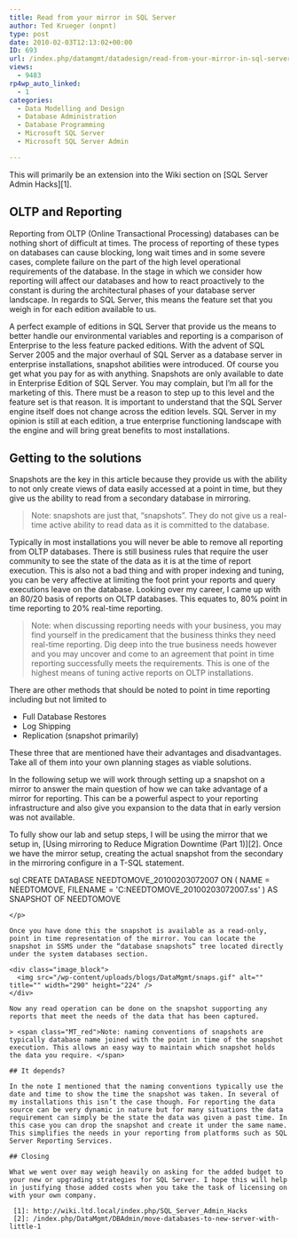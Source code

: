```yaml
---
title: Read from your mirror in SQL Server
author: Ted Krueger (onpnt)
type: post
date: 2010-02-03T12:13:02+00:00
ID: 693
url: /index.php/datamgmt/datadesign/read-from-your-mirror-in-sql-server/
views:
  - 9483
rp4wp_auto_linked:
  - 1
categories:
  - Data Modelling and Design
  - Database Administration
  - Database Programming
  - Microsoft SQL Server
  - Microsoft SQL Server Admin

---
```

This will primarily be an extension into the Wiki section on [SQL Server Admin Hacks][1]. 

## OLTP and Reporting

Reporting from OLTP (Online Transactional Processing) databases can be nothing short of difficult at times. The process of reporting of these types on databases can cause blocking, long wait times and in some severe cases, complete failure on the part of the high level operational requirements of the database. In the stage in which we consider how reporting will affect our databases and how to react proactively to the constant is during the architectural phases of your database server landscape. In regards to SQL Server, this means the feature set that you weigh in for each edition available to us. 

A perfect example of editions in SQL Server that provide us the means to better handle our environmental variables and reporting is a comparison of Enterprise to the less feature packed editions. With the advent of SQL Server 2005 and the major overhaul of SQL Server as a database server in enterprise installations, snapshot abilities were introduced. Of course you get what you pay for as with anything. Snapshots are only available to date in Enterprise Edition of SQL Server. You may complain, but I’m all for the marketing of this. There must be a reason to step up to this level and the feature set is that reason. It is important to understand that the SQL Server engine itself does not change across the edition levels. SQL Server in my opinion is still at each edition, a true enterprise functioning landscape with the engine and will bring great benefits to most installations. 

## Getting to the solutions

Snapshots are the key in this article because they provide us with the ability to not only create views of data easily accessed at a point in time, but they give us the ability to read from a secondary database in mirroring. 

> <span class="MT_red">Note: snapshots are just that, “snapshots”. They do not give us a real-time active ability to read data as it is committed to the database.</span>

Typically in most installations you will never be able to remove all reporting from OLTP databases. There is still business rules that require the user community to see the state of the data as it is at the time of report execution. This is also not a bad thing and with proper indexing and tuning, you can be very affective at limiting the foot print your reports and query executions leave on the database. Looking over my career, I came up with an 80/20 basis of reports on OLTP databases. This equates to, 80% point in time reporting to 20% real-time reporting. 

> <span class="MT_red">Note: when discussing reporting needs with your business, you may find yourself in the predicament that the business thinks they need real-time reporting. Dig deep into the true business needs however and you may uncover and come to an agreement that point in time reporting successfully meets the requirements. This is one of the highest means of tuning active reports on OLTP installations.</span>

There are other methods that should be noted to point in time reporting including but not limited to

  * Full Database Restores
  * Log Shipping
  * Replication (snapshot primarily)

These three that are mentioned have their advantages and disadvantages. Take all of them into your own planning stages as viable solutions. 

In the following setup we will work through setting up a snapshot on a mirror to answer the main question of how we can take advantage of a mirror for reporting. This can be a powerful aspect to your reporting infrastructure and also give you expansion to the data that in early version was not available. 

To fully show our lab and setup steps, I will be using the mirror that we setup in, [Using mirroring to Reduce Migration Downtime (Part 1)][2]. Once we have the mirror setup, creating the actual snapshot from the secondary in the mirroring configure in a T-SQL statement.

sql
CREATE DATABASE NEEDTOMOVE_20100203072007 ON
(
NAME = NEEDTOMOVE,
FILENAME = 'C:NEEDTOMOVE_20100203072007.ss'
)
AS SNAPSHOT OF NEEDTOMOVE
```
</p> 

Once you have done this the snapshot is available as a read-only, point in time representation of the mirror. You can locate the snapshot in SSMS under the “database snapshots” tree located directly under the system databases section.

<div class="image_block">
  <img src="/wp-content/uploads/blogs/DataMgmt/snaps.gif" alt="" title="" width="290" height="224" />
</div>

Now any read operation can be done on the snapshot supporting any reports that meet the needs of the data that has been captured. 

> <span class="MT_red">Note: naming conventions of snapshots are typically database name joined with the point in time of the snapshot execution. This allows an easy way to maintain which snapshot holds the data you require. </span>

## It depends?

In the note I mentioned that the naming conventions typically use the date and time to show the time the snapshot was taken. In several of my installations this isn’t the case though. For reporting the data source can be very dynamic in nature but for many situations the data requirement can simply be the state the data was given a past time. In this case you can drop the snapshot and create it under the same name. This simplifies the needs in your reporting from platforms such as SQL Server Reporting Services. 

## Closing

What we went over may weigh heavily on asking for the added budget to your new or upgrading strategies for SQL Server. I hope this will help in justifying those added costs when you take the task of licensing on with your own company.

 [1]: http://wiki.ltd.local/index.php/SQL_Server_Admin_Hacks
 [2]: /index.php/DataMgmt/DBAdmin/move-databases-to-new-server-with-little-1